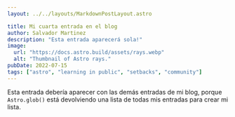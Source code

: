 ```yaml
---
layout: ../../layouts/MarkdownPostLayout.astro

title: Mi cuarta entrada en el blog
author: Salvador Martinez
description: "Esta entrada aparecerá sola!"
image:
  url: "https://docs.astro.build/assets/rays.webp"
  alt: "Thumbnail of Astro rays."
pubDate: 2022-07-15
tags: ["astro", "learning in public", "setbacks", "community"]
---
```


Esta entrada debería aparecer con las demás entradas de mi blog, porque `Astro.glob()` está devolviendo una lista de todas mis entradas para crear mi lista.